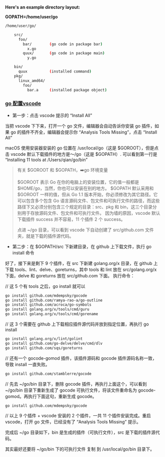 **Here's an example directory layout:**

  **GOPATH=/home/user/go**

```bash
/home/user/go/

    src/
      foo/
        bar/        (go code in package bar)
          x.go
        quux/       (go code in package main)
          y.go

    bin/
      quux          (installed command)
    pkg/
      linux_amd64/
        foo/
          bar.a     (installed package object)
```

### [go 配置vscode](https://learnku.com/articles/32146)
* 第一步：点击 vscode 提示的 “Install All”

当把 vscode 下下来，打开一个 go 文件，编辑器会自动告诉你安装 go 插件，如果 go 的插件不齐全，编辑器会提示你 “Analysis Tools Missing”，点击 “Install All”

macOS 使用安装器安装的 go 位置在 /usr/local/go（这是 $GOROOT），但是点击 vscode 默认下载插件的地方是～/go（这是 $GOPATH）. 可以看到第一行是 “Installing 11 tools at /Users/qian/go/bin”

> 有关 $GOROOT 和 $GOPATH，➡️go 环境变量
>
> $GOROOT 表示 Go 在你的电脑上的安装位置，它的值一般都是 $HOME/go，当然，你也可以安装在别的地方。
> $GOPATH 默认采用和 $GOROOT 一样的值，但从 Go 1.1 版本开始，你必须修改为其它路径。它可以包含多个包含 Go 语言源码文件、包文件和可执行文件的路径，而这些路径下又必须分别包含三个规定的目录：src、pkg 和 bin，这三个目录分别用于存放源码文件、包文件和可执行文件。
> 因为墙的原因，vscode 默认下载插件 success 并不容易，11 个插件 2 个 success。
>
> 点进 ~/go 目录，可以看到 vscode 下自动创建了 src/github.com 文件夹，就是下载的插件源代码。
>

* 第二步：在 $GOPATH/src 下新建目录，在 github 上下载文件，执行 go install 命令

好了，接下来是剩下 9 个插件，在 src 下新建 golang.org/x 目录，在 github 上下载 tools、lint、delve、goreturns，其中 tools 和 lint 放在 src/golang.org/x 下面，delve 和 goreturns 放在 src/github.com 下面。
执行命令：

// 这 5 个有 tools 之后，go install 就可以

```bash
go install github.com/mdempsky/gocode
go install github.com/ramya-rao-a/go-outline
go install github.com/acroca/go-symbols
go install golang.org/x/tools/cmd/guru
go install golang.org/x/tools/cmd/gorename
```

// 这 3 个需要在 github 上下载相应插件源代码并放到指定位置，再执行 go install
```bash
go install golang.org/x/lint/golint
go install github.com/go-delve/delve/cmd/dlv
go install github.com/sqs/goreturns
```
// 还有一个 gocode-gomod 插件，该插件源码和 gocode 插件源码名称一致，导致 install 一直失败。
```bash
go install github.com/stamblerre/gocode
```
// 先去 ~/go/bin 目录下，删除 gocode 插件，再执行上面这个，可以看到 ~/go/bin 目录下重新生成了 gocode 可执行文件，将该文件重命名为 gocode-gomod。再执行下面这句，重新生成 gocode。
```bash
go install github.com/mdempsky/gocode
```
// 以上 9 个插件 + vscode 安装的 2 个插件，一共 11 个插件安装完成。重启 vscode，打开 go 文件，已经没有了 “Analysis Tools Missing” 提示。

完成后 ~/go 目录如下，bin 是生成的插件（可执行文件），src 是下载的插件源代码。

其实最好还要将 ~/go/bin 下的可执行文件 复制 到 /usr/local/go/bin 目录下。

